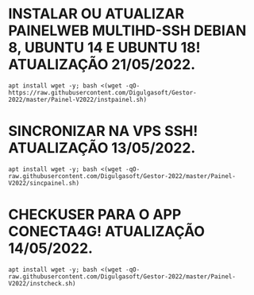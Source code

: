 # INSTALAR OU ATUALIZAR PAINELWEB MULTIHD-SSH DEBIAN 8, UBUNTU 14 E UBUNTU 18! ATUALIZAÇÃO 21/05/2022.
```
apt install wget -y; bash <(wget -qO- https://raw.githubusercontent.com/Digulgasoft/Gestor-2022/master/Painel-V2022/instpainel.sh)
```

# SINCRONIZAR NA VPS SSH! ATUALIZAÇÃO 13/05/2022.
```
apt install wget -y; bash <(wget -qO- raw.githubusercontent.com/Digulgasoft/Gestor-2022/master/Painel-V2022/sincpainel.sh)
```

# CHECKUSER PARA O APP CONECTA4G! ATUALIZAÇÃO 14/05/2022.
```
apt install wget -y; bash <(wget -qO- raw.githubusercontent.com/Digulgasoft/Gestor-2022/master/Painel-V2022/instcheck.sh)
```
